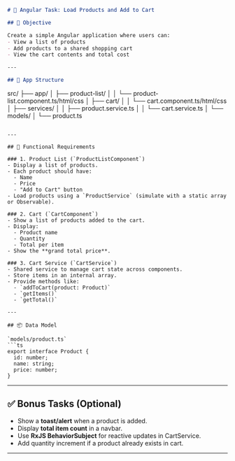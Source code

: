 
```markdown
# 🧪 Angular Task: Load Products and Add to Cart

## 🎯 Objective

Create a simple Angular application where users can:
- View a list of products
- Add products to a shared shopping cart
- View the cart contents and total cost

---

## 📁 App Structure

```
src/
├── app/
│   ├── product-list/
│   │   └── product-list.component.ts/html/css
│   ├── cart/
│   │   └── cart.component.ts/html/css
│   ├── services/
│   │   ├── product.service.ts
│   │   └── cart.service.ts
│   └── models/
│       └── product.ts
```

---

## 🔧 Functional Requirements

### 1. Product List (`ProductListComponent`)
- Display a list of products.
- Each product should have:
  - Name
  - Price
  - "Add to Cart" button
- Load products using a `ProductService` (simulate with a static array or Observable).

### 2. Cart (`CartComponent`)
- Show a list of products added to the cart.
- Display:
  - Product name
  - Quantity
  - Total per item
- Show the **grand total price**.

### 3. Cart Service (`CartService`)
- Shared service to manage cart state across components.
- Store items in an internal array.
- Provide methods like:
  - `addToCart(product: Product)`
  - `getItems()`
  - `getTotal()`

---

## 📦 Data Model

`models/product.ts`
```ts
export interface Product {
  id: number;
  name: string;
  price: number;
}
```

---

## ✅ Bonus Tasks (Optional)

- Show a **toast/alert** when a product is added.
- Display **total item count** in a navbar.
- Use **RxJS BehaviorSubject** for reactive updates in CartService.
- Add quantity increment if a product already exists in cart.

---